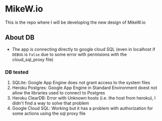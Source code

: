 # MikeW.io

This is the repo where I will be developing the new design of MikeW.io

## About DB

* The app is connecting directly to google cloud SQL (even in localhost if `DEBUG` is `False` due to some error with permisions with the cloud_sql_proxy file)

### DB tested
1. SQLite: Google App Engine does not grant access to the system files
1. Heroku Postgres: Google App Engine in Standard Environment doest not allow the libraries used to connect to Postgres
1. Heroku ClearDB: Error with Unknown hosts (i.e. the host from heroku), I didn't find a way to solve that problem
1. Google Cloud SQL: Working but it has a problem with authorization for some actions using the sql proxy file
